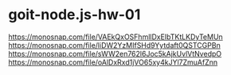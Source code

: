 # goit-node.js-hw-01
https://monosnap.com/file/VAEkQxOSFhmllDxEIbTKtLKDyTeMUn
https://monosnap.com/file/liDW2YzMIfSHd9Yytdaft0QSTCGPBn
https://monosnap.com/file/sWW2en762l6Joc5kAjkUvlVtNvedpO
https://monosnap.com/file/oAlDxRxd1jVO65xy4kJYl7ZmuAfZnn
